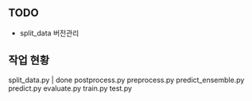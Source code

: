 
## TODO
* split_data 버전관리

## 작업 현황

split_data.py | done
postprocess.py
preprocess.py
predict_ensemble.py
predict.py
evaluate.py
train.py
test.py